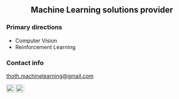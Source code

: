 <div align='center'>

## Machine Learning solutions provider 

</div>

### Primary directions
- Computer Vision 
- Reinforcement Learning

### Contact info
<a href="mailto:thoth.machinelearning@gmail.com" color='#000000'>thoth.machinelearning@gmail.com</a>

[<img align="left" alt="ngctnnnn | Facebook" width="22px" src="https://cdn.jsdelivr.net/npm/simple-icons@v3/icons/facebook.svg"/>][facebook]
[<img align="left" alt="ngctnnnn | LinkedIn" width="22px" src="https://cdn.jsdelivr.net/npm/simple-icons@v3/icons/linkedin.svg" />][linkedin]

<br/>

[facebook]: https://facebook.com/ngctnnnnn
[linkedin]: https://linkedin.com/in/ngctnnnn

</br>
